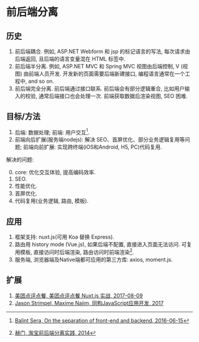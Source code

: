 # 前后端分离

## 历史

1. 前后端耦合. 例如, ASP.NET Webform 和 jsp 的标记语言的写法, 每次请求由后端返回, 且后端的语言变量混在 HTML 标签中.
2. 前后端半分离. 例如, ASP.NET MVC 和 Spring MVC 视图由后端控制, V (视图) 由前端人员开发. 开发新的页面需要后端新建接口, 编程语言通常在一个工程中, and so on.
3. 前后端完全分离. 前后端通过接口联系. 前后端会有部分逻辑重合, 比如用户输入的校验, 通常后端接口也会处理一次. 前端获取数据后渲染视图, SEO 困难.

## 目标/方法

1. 后端: 数据处理; 前端: 用户交互[^slBalint2016Separation].
2. 前端向后扩展(服务端nodejs): 解决 SEO、首屏优化、部分业务逻辑复用等问题; 前端向前扩展: 实现跨终端(iOS和Android, H5, PC)代码复用.

解决的问题:

0. core: 优化交互体验, 提高编码效率.
1. SEO.
2. 性能优化.
3. 首屏优化.
4. 代码复用(业务逻辑, 路由, 模板).

## 应用

1. 框架支持: nuxt.js(可用 Koa 替换 Express).
2. 路由用 history mode (Vue.js), 如果后端不配置, 直接进入页面无法访问. 可复用模板, 直接访问时后端渲染, 路由访问时前端渲染[^slHerman2016Separation].
3. 服务端, 浏览器端及Native端都可应用的第三方库: axios, moment.js.

## 扩展

1. [美团点评点餐, 美团点评点餐 Nuxt.js 实战, 2017-08-09](https://juejin.im/post/598aabe96fb9a03c335a8dde)
2. [Jason Strimpel, Maxime Najim, 同构JavaScript应用开发, 2017](https://book.douban.com/subject/27183584/)


[^slBalint2016Separation]: [Balint Sera, On the separation of front-end and backend, 2016-06-15](https://medium.com/@balint_sera/on-the-separation-of-front-end-and-backend-7a0809b42820)
[^slHerman2016Separation]: [赫门, 淘宝前后端分离实践, 2014](http://2014.jsconf.cn/slides/herman-taobaoweb/#/)

